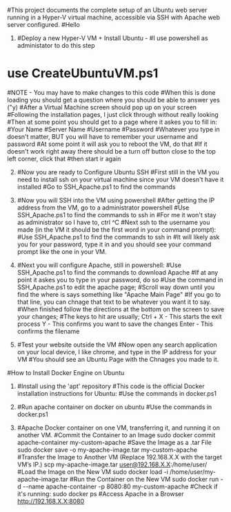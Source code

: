 #This project documents the complete setup of an Ubuntu web server running in a Hyper-V virtual machine, accessible via SSH with Apache web server configured.
#Hello
1. #Deploy a new Hyper-V VM + Install Ubuntu -
#I use powershell as administator to do this step
# use CreateUbuntuVM.ps1 
#NOTE - You may have to make changes to this code 
#When this is done loading you should get a question where you should be able to answer yes ("y)
#After a Virtual Machine screen should pop up on your screen
#Following the installation pages, I just click through without really looking
#Then at some point you should get to a page where it askes you to fill in:
  #Your Name
  #Server Name
  #Username
  #Password
#Whatever you type in doesn't matter, BUT you will have to remember your username and password
#At some point it will ask you to reboot the VM, do that
  #If it doesn't work right away there should be a turn off button close to the top left corner, click that #then start ir again
  
2. #Now you are ready to Configure Ubuntu SSH
#First still in the VM you need to install ssh on your virtual machine since your VM doesn't have it installed
#Go to SSH_Apache.ps1 to find the commands

3. #Now you will SSH into the VM using powershell
#After getting the IP address from the VM, go to a administrator powershell
#Use SSH_Apache.ps1 to find the commands to ssh in 
#For me it won't stay as administrator so I have to, ctrl ^C
#Next ssh to the username you made (in the VM it should be the first word in your command prompt):
#Use SSH_Apache.ps1 to find the commands to ssh in
#It will likely ask you for your password, type it in and you should see your command prompt like the one in your VM.


4. #Next you will configure Apache, still in powershell:
#Use SSH_Apache.ps1 to find the commands to download Apache
#If at any point it askes you to type in your password, do so
#Use the command in SSH_Apache.ps1 to edit the apache page;
#Scroll way down until you find the where is says something like "Apache Main Page"
#If you go to that line, you can chnage that text to be whatever you want it to say. 
#When finished follow the directions at the bottom on the screen to save your changes;
  #The keys to hit are usually; 
    Ctrl + X - This starts the exit process
    Y - This confirms you want to save the changes
    Enter - This confirms the filename
    
5. #Test your website outside the VM
#Now open any search application on your local device, I like chrome, and type in the IP address for your VM
#You should see an Ubuntu Page with the Chnages you made to it.









#How to Install Docker Engine on Ubuntu

1. #Install using the 'apt' repository
   #This code is the official Docker installation instructions for Ubuntu:
    #Use the commands in docker.ps1 

2. #Run apache container on docker on ubuntu
#Use the commands in docker.ps1 









1. #Apache Docker container on one VM, transferring it, and running it on another VM.
#Commit the Container to an Image
sudo docker commit apache-container my-custom-apache
#Save the Image as a .tar File
sudo docker save -o my-apache-image.tar my-custom-apache
#Transfer the Image to Another VM (Replace 192.168.X.X with the target VM’s IP.)
scp my-apache-image.tar user@192.168.X.X:/home/user/
#Load the Image on the New VM
sudo docker load -i /home/user/my-apache-image.tar
#Run the Container on the New VM
sudo docker run -d --name apache-container -p 8080:80 my-custom-apache
#Check if it's running:
sudo docker ps
#Access Apache in a Browser
http://192.168.X.X:8080




